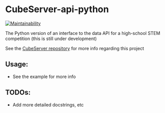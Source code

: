 # CubeServer-api-python
[![Maintainability](https://api.codeclimate.com/v1/badges/b73804d74c5c4b664554/maintainability)](https://codeclimate.com/github/snorklerjoe/CubeServer-api-python/maintainability)

The Python version of an interface to the data API for a high-school STEM competition
(this is still under development)

See the [CubeServer repository](https://github.com/snorklerjoe/CubeServer) for more info regarding this project

## Usage:
* See the example for more info
## TODOs:
* Add more detailed docstrings, etc
